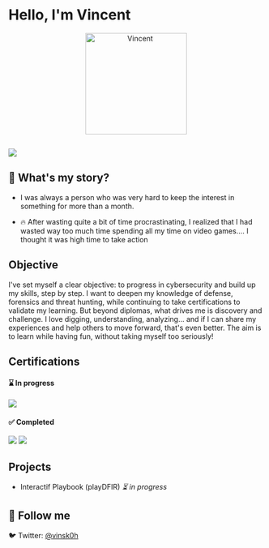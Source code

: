 
# Hello, I'm Vincent
<p align="center">
  <img src="https://i.pinimg.com/736x/8c/97/d8/8c97d8f65e34426d07847ac4f24cfd3c.jpg" alt="Vincent" width="200"/>
</p>

<image>

<a href="https://www.linkedin.com/in/vincent-maute/"><img src="https://img.shields.io/badge/-LinkedIn-0072b1?&style=for-the-badge&logo=linkedin&logoColor=white" /></a>

## 👋 What's my story?
- I was always a person who was very hard to keep the interest in something for more than a month. 

- 🔥 After wasting quite a bit of time procrastinating, I realized that I had wasted way too much time spending all my time on video games.... I thought it was high time to take action
## Objective
I've set myself a clear objective: to progress in cybersecurity and build up my skills, step by step. I want to deepen my knowledge of defense, forensics and threat hunting, while continuing to take certifications to validate my learning. But beyond diplomas, what drives me is discovery and challenge. I love digging, understanding, analyzing... and if I can share my experiences and help others to move forward, that's even better. The aim is to learn while having fun, without taking myself too seriously!

## Certifications
<div>
    
#### **⌛ In progress**
<img src="https://img.shields.io/badge/-CySa+-FF0000?&style=for-the-badge&logo=CompTIA&logoColor=white" />

#### **✅ Completed**
<img src="https://img.shields.io/badge/-BTL1-007ACC?&style=for-the-badge&logo=SBT&logoColor=white"/>
<img src="https://img.shields.io/badge/ITIL v3 Foundtation-4D4D4D?&style=for-the-badge&logo=Axelos&logoColor=white"/>

</div>

## Projects
- Interactif Playbook (playDFIR)  *⏳ in progress*

## 🔗 Follow me
🐦 Twitter: [@vinsk0h](https://twitter.com/vinsk0h)
